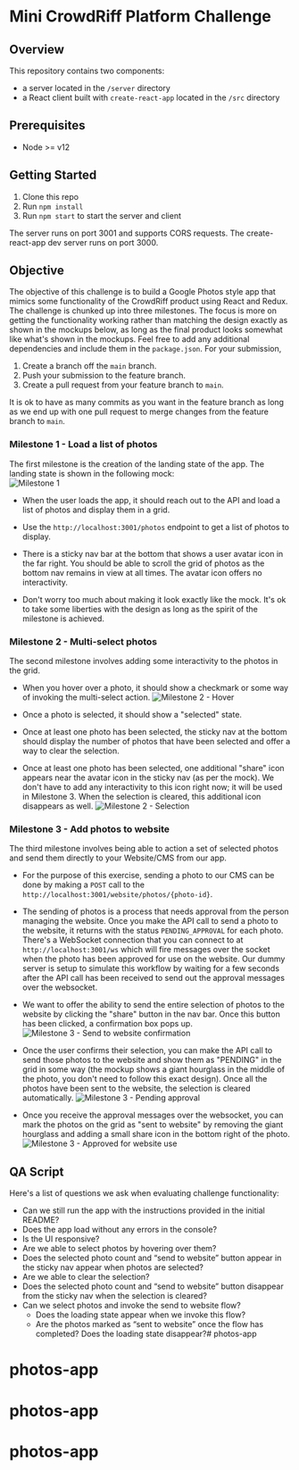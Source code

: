 # Mini CrowdRiff Platform Challenge

## Overview

This repository contains two components:

- a server located in the `/server` directory
- a React client built with `create-react-app` located in the `/src` directory

## Prerequisites

- Node >= v12

## Getting Started

1. Clone this repo
2. Run `npm install`
3. Run `npm start` to start the server and client

The server runs on port 3001 and supports CORS requests.
The create-react-app dev server runs on port 3000.

## Objective

The objective of this challenge is to build a Google Photos style app that mimics some functionality of the CrowdRiff product using React and Redux. The challenge is chunked up into three milestones. The focus is more on getting the functionality working rather than matching the design exactly as shown in the mockups below, as long as the final product looks somewhat like what's shown in the mockups. Feel free to add any additional dependencies and include them in the `package.json`. For your submission, 

1. Create a branch off the `main` branch.
2. Push your submission to the feature branch.
3. Create a pull request from your feature branch to `main`. 

It is ok to have as many commits as you want in the feature branch as long as we end up with one pull request to merge changes from the feature branch to `main`.

### Milestone 1 - Load a list of photos

The first milestone is the creation of the landing state of the app. The landing state is shown in the following mock:  
![Milestone 1](doc/1.png)

* When the user loads the app, it should reach out to the API and load a list of photos and display them in a grid.

* Use the `http://localhost:3001/photos` endpoint to get a list of photos to display.

* There is a sticky nav bar at the bottom that shows a user avatar icon in the far right. You should be able to scroll the grid of photos as the bottom nav remains in view at all times. The avatar icon offers no interactivity.

* Don't worry too much about making it look exactly like the mock. It's ok to take some liberties with the design as long as the spirit of the milestone is achieved. 

### Milestone 2 - Multi-select photos

The second milestone involves adding some interactivity to the photos in the grid.

* When you hover over a photo, it should show a checkmark or some way of invoking the multi-select action.
![Milestone 2 - Hover](doc/2.png)

* Once a photo is selected, it should show a "selected" state.

* Once at least one photo has been selected, the sticky nav at the bottom should display the number of photos that have been selected and offer a way to clear the selection.

* Once at least one photo has been selected, one additional "share" icon appears near the avatar icon in the sticky nav (as per the mock). We don't have to add any interactivity to this icon right now; it will be used in Milestone 3. When the selection is cleared, this additional icon disappears as well.
![Milestone 2 - Selection](doc/3.png)

### Milestone 3 - Add photos to website

The third milestone involves being able to action a set of selected photos and send them directly to your Website/CMS from our app.

* For the purpose of this exercise, sending a photo to our CMS can be done by making a `POST` call to the `http://localhost:3001/website/photos/{photo-id}`.

* The sending of photos is a process that needs approval from the person managing the website. Once you make the API call to send a photo to the website, it returns with the status `PENDING_APPROVAL` for each photo. There's a WebSocket connection that you can connect to at `http://localhost:3001/ws` which will fire messages over the socket when the photo has been approved for use on the website. Our dummy server is setup to simulate this workflow by waiting for a few seconds after the API call has been received to send out the approval messages over the websocket.

* We want to offer the ability to send the entire selection of photos to the website by clicking the "share" button in the nav bar. Once this button has been clicked, a confirmation box pops up.
![Milestone 3 - Send to website confirmation](doc/4.png)

* Once the user confirms their selection, you can make the API call to send those photos to the website and show them as "PENDING" in the grid in some way (the mockup shows a giant hourglass in the middle of the photo, you don't need to follow this exact design). Once all the photos have been sent to the website, the selection is cleared automatically.
![Milestone 3 - Pending approval](doc/5.png)

* Once you receive the approval messages over the websocket, you can mark the photos on the grid as "sent to website" by removing the giant hourglass and adding a small share icon in the bottom right of the photo.
![Milestone 3 - Approved for website use](doc/6.png)

## QA Script

Here's a list of questions we ask when evaluating challenge functionality:

* Can we still run the app with the instructions provided in the initial README?
* Does the app load without any errors in the console?
* Is the UI responsive?
* Are we able to select photos by hovering over them?
* Does the selected photo count and “send to website” button appear in the sticky nav appear when photos are selected?
* Are we able to clear the selection?
* Does the selected photo count and “send to website” button disappear from the sticky nav when the selection is cleared?
* Can we select photos and invoke the send to website flow?
	* Does the loading state appear when we invoke this flow?
	* Are the photos marked as “sent to website” once the flow has completed? Does the loading state disappear?# photos-app
# photos-app
# photos-app
# photos-app
